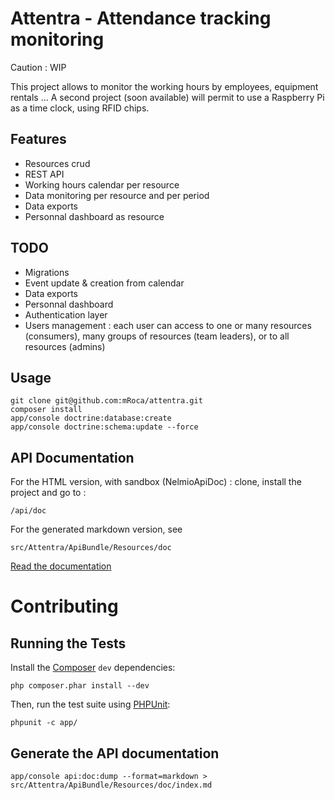 
# Attentra - Attendance tracking monitoring

Caution : WIP

This project allows to monitor the working hours by employees, equipment rentals ...
A second project (soon available) will permit to use a Raspberry Pi as a time clock, using RFID chips.

## Features

* Resources crud
* REST API
* Working hours calendar per resource
* Data monitoring per resource and per period
* Data exports
* Personnal dashboard as resource

## TODO

* Migrations
* Event update & creation from calendar
* Data exports
* Personnal dashboard
* Authentication layer
* Users management : each user can access to one or many resources (consumers), many groups of resources (team leaders), or to all resources (admins)

## Usage

    git clone git@github.com:mRoca/attentra.git
    composer install
    app/console doctrine:database:create
    app/console doctrine:schema:update --force

## API Documentation

For the HTML version, with sandbox (NelmioApiDoc) : clone, install the project and go to :

    /api/doc

For the generated markdown version, see

    src/Attentra/ApiBundle/Resources/doc

[Read the documentation](https://github.com/mRoca/attentra/blob/master/src/Attentra/ApiBundle/Resources/doc/index.md)

# Contributing

## Running the Tests

Install the [Composer](http://getcomposer.org/) `dev` dependencies:

    php composer.phar install --dev

Then, run the test suite using
[PHPUnit](https://github.com/sebastianbergmann/phpunit/):

    phpunit -c app/

## Generate the API documentation

    app/console api:doc:dump --format=markdown > src/Attentra/ApiBundle/Resources/doc/index.md
